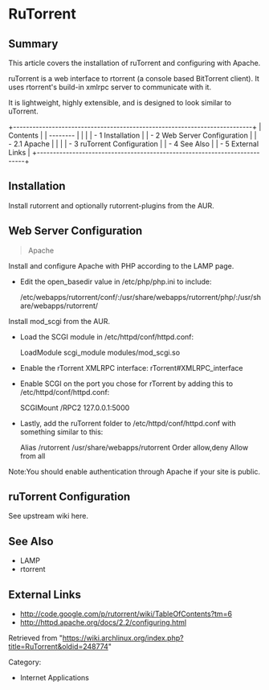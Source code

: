 RuTorrent
=========

  Summary
  --------------------------------------------------------------------------------
  This article covers the installation of ruTorrent and configuring with Apache.

ruTorrent is a web interface to rtorrent (a console based BitTorrent
client). It uses rtorrent's build-in xmlrpc server to communicate with
it.

It is lightweight, highly extensible, and is designed to look similar to
uTorrent.

+--------------------------------------------------------------------------+
| Contents                                                                 |
| --------                                                                 |
|                                                                          |
| -   1 Installation                                                       |
| -   2 Web Server Configuration                                           |
|     -   2.1 Apache                                                       |
|                                                                          |
| -   3 ruTorrent Configuration                                            |
| -   4 See Also                                                           |
| -   5 External Links                                                     |
+--------------------------------------------------------------------------+

Installation
------------

Install rutorrent and optionally rutorrent-plugins from the AUR.

Web Server Configuration
------------------------

> Apache

Install and configure Apache with PHP according to the LAMP page.

-   Edit the open_basedir value in /etc/php/php.ini to include:

    /etc/webapps/rutorrent/conf/:/usr/share/webapps/rutorrent/php/:/usr/share/webapps/rutorrent/

Install mod_scgi from the AUR.

-   Load the SCGI module in /etc/httpd/conf/httpd.conf:

    LoadModule scgi_module modules/mod_scgi.so

-   Enable the rTorrent XMLRPC interface: rTorrent#XMLRPC_interface

-   Enable SCGI on the port you chose for rTorrent by adding this to
    /etc/httpd/conf/httpd.conf:

    SCGIMount /RPC2 127.0.0.1:5000

-   Lastly, add the ruTorrent folder to /etc/httpd/conf/httpd.conf with
    something similar to this:

    <IfModule alias_module>
      Alias /rutorrent /usr/share/webapps/rutorrent
      <Directory "/usr/share/webapps/rutorrent">
        Order allow,deny
        Allow from all
      </Directory>
    </IfModule>

Note:You should enable authentication through Apache if your site is
public.

ruTorrent Configuration
-----------------------

See upstream wiki here.

See Also
--------

-   LAMP
-   rtorrent

External Links
--------------

-   http://code.google.com/p/rutorrent/wiki/TableOfContents?tm=6
-   http://httpd.apache.org/docs/2.2/configuring.html

Retrieved from
"https://wiki.archlinux.org/index.php?title=RuTorrent&oldid=248774"

Category:

-   Internet Applications
